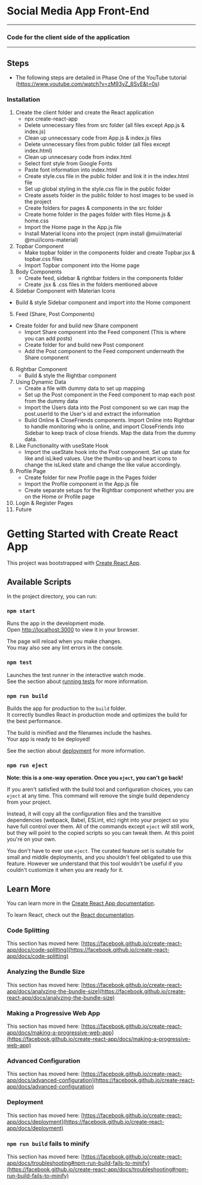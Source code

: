 # Social Media App Front-End
------------------------------------------------
### Code for the client side of the application
------------------------------------------------
## Steps
* The following steps are detailed in Phase One of the YouTube tutorial (https://www.youtube.com/watch?v=zM93yZ_8SvE&t=0s)

 ### Installation
 1. Create the client folder and create the React application
     - npx create-react-app
     - Delete unnecessary files from src folder (all files except App.js & index.js)
     - Clean up unnecessary code from App.js & index.js files
     - Delete unnecessary files from public folder (all files except index.html)
     - Clean up unnecesary code from index.html
     - Select font style from Google Fonts
     - Paste font information into index.html
     - Create style.css file in the public folder and link it in the index.html file
     - Set up global styling in the style.css file in the public folder
     - Create assets folder in the public folder to host images to be used in the project
     - Create folders for pages & components in the src folder
     - Create home folder in the pages folder with files Home.js & home.css
     - Import the Home page in the App.js file
     - Install Material Icons into the project (npm install @mui/material @mui/icons-material)
 2. Topbar Component
     - Make topbar folder in the components folder and create Topbar.jsx & topbar.css files
     - Import Topbar component into the Home page
 3. Body Components
     - Create feed, sidebar & rightbar folders in the components folder
     - Create .jsx & .css files in the folders mentioned above
 4. Sidebar Component with Materian Icons
  - Build & style Sidebar component and import into the Home component
 5. Feed (Share, Post Components)
  - Create folder for and build new Share component
     - Import Share component into the Feed component (This is where you can add posts)
     - Create folder for and build new Post component
     - Add the Post component to the Feed component underneath the Share component
 6. Rightbar Component
     - Build & style the Rightbar component
 7. Using Dynamic Data
     - Create a file with dummy data to set up mapping
     - Set up the Post component in the Feed component to map each post from the dummy data
     - Import the Users data into the Post component so we can map the post.userId to the User's id and extract the information
     - Build Online & CloseFriends components. Import Online into Rightbar to handle monitoring who is online, and import CloseFriends into Sidebar to keep track of close friends. Map the data from the dummy data.
 8. Like Functionality with useState Hook
     - Import the useState hook into the Post component. Set up state for like and isLiked values. Use the thumbs-up and heart icons to change the isLiked state and change the like value accordingly.
 9. Profile Page
     - Create folder for new Profile page in the Pages folder
     - Import the Profile component in the App.js file
     - Create separate setups for the Rightbar component whether you are on the Home or Profile page
10. Login & Register Pages
11. Future




# Getting Started with Create React App

This project was bootstrapped with [Create React App](https://github.com/facebook/create-react-app).

## Available Scripts

In the project directory, you can run:

### `npm start`

Runs the app in the development mode.\
Open [http://localhost:3000](http://localhost:3000) to view it in your browser.

The page will reload when you make changes.\
You may also see any lint errors in the console.

### `npm test`

Launches the test runner in the interactive watch mode.\
See the section about [running tests](https://facebook.github.io/create-react-app/docs/running-tests) for more information.

### `npm run build`

Builds the app for production to the `build` folder.\
It correctly bundles React in production mode and optimizes the build for the best performance.

The build is minified and the filenames include the hashes.\
Your app is ready to be deployed!

See the section about [deployment](https://facebook.github.io/create-react-app/docs/deployment) for more information.

### `npm run eject`

**Note: this is a one-way operation. Once you `eject`, you can't go back!**

If you aren't satisfied with the build tool and configuration choices, you can `eject` at any time. This command will remove the single build dependency from your project.

Instead, it will copy all the configuration files and the transitive dependencies (webpack, Babel, ESLint, etc) right into your project so you have full control over them. All of the commands except `eject` will still work, but they will point to the copied scripts so you can tweak them. At this point you're on your own.

You don't have to ever use `eject`. The curated feature set is suitable for small and middle deployments, and you shouldn't feel obligated to use this feature. However we understand that this tool wouldn't be useful if you couldn't customize it when you are ready for it.

## Learn More

You can learn more in the [Create React App documentation](https://facebook.github.io/create-react-app/docs/getting-started).

To learn React, check out the [React documentation](https://reactjs.org/).

### Code Splitting

This section has moved here: [https://facebook.github.io/create-react-app/docs/code-splitting](https://facebook.github.io/create-react-app/docs/code-splitting)

### Analyzing the Bundle Size

This section has moved here: [https://facebook.github.io/create-react-app/docs/analyzing-the-bundle-size](https://facebook.github.io/create-react-app/docs/analyzing-the-bundle-size)

### Making a Progressive Web App

This section has moved here: [https://facebook.github.io/create-react-app/docs/making-a-progressive-web-app](https://facebook.github.io/create-react-app/docs/making-a-progressive-web-app)

### Advanced Configuration

This section has moved here: [https://facebook.github.io/create-react-app/docs/advanced-configuration](https://facebook.github.io/create-react-app/docs/advanced-configuration)

### Deployment

This section has moved here: [https://facebook.github.io/create-react-app/docs/deployment](https://facebook.github.io/create-react-app/docs/deployment)

### `npm run build` fails to minify

This section has moved here: [https://facebook.github.io/create-react-app/docs/troubleshooting#npm-run-build-fails-to-minify](https://facebook.github.io/create-react-app/docs/troubleshooting#npm-run-build-fails-to-minify)
